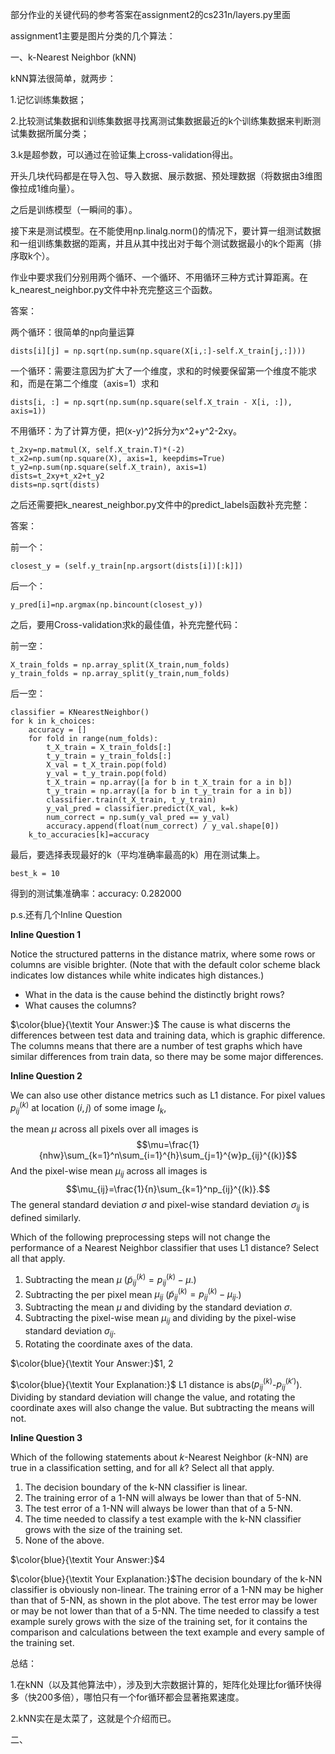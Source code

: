 部分作业的关键代码的参考答案在assignment2的cs231n/layers.py里面

assignment1主要是图片分类的几个算法：

一、k-Nearest Neighbor (kNN)

kNN算法很简单，就两步：

1.记忆训练集数据；

2.比较测试集数据和训练集数据寻找离测试集数据最近的k个训练集数据来判断测试集数据所属分类；

3.k是超参数，可以通过在验证集上cross-validation得出。

开头几块代码都是在导入包、导入数据、展示数据、预处理数据（将数据由3维图像拉成1维向量）。

之后是训练模型（一瞬间的事）。

接下来是测试模型。在不能使用np.linalg.norm()的情况下，要计算一组测试数据和一组训练集数据的距离，并且从其中找出对于每个测试数据最小的k个距离（排序取k个）。

作业中要求我们分别用两个循环、一个循环、不用循环三种方式计算距离。在k_nearest_neighbor.py文件中补充完整这三个函数。

答案：

两个循环：很简单的np向量运算

    dists[i][j] = np.sqrt(np.sum(np.square(X[i,:]-self.X_train[j,:])))

一个循环：需要注意因为扩大了一个维度，求和的时候要保留第一个维度不能求和，而是在第二个维度（axis=1）求和

    dists[i, :] = np.sqrt(np.sum(np.square(self.X_train - X[i, :]), axis=1))

不用循环：为了计算方便，把(x-y)^2拆分为x^2+y^2-2xy。

    t_2xy=np.matmul(X, self.X_train.T)*(-2)
    t_x2=np.sum(np.square(X), axis=1, keepdims=True)
    t_y2=np.sum(np.square(self.X_train), axis=1)
    dists=t_2xy+t_x2+t_y2
    dists=np.sqrt(dists)

之后还需要把k_nearest_neighbor.py文件中的predict_labels函数补充完整：

答案：

前一个：

    closest_y = (self.y_train[np.argsort(dists[i])[:k]])

后一个：

    y_pred[i]=np.argmax(np.bincount(closest_y))

之后，要用Cross-validation求k的最佳值，补充完整代码：

前一空：

    X_train_folds = np.array_split(X_train,num_folds)
    y_train_folds = np.array_split(y_train,num_folds)

后一空：

    classifier = KNearestNeighbor()
    for k in k_choices:
        accuracy = []
        for fold in range(num_folds):
            t_X_train = X_train_folds[:]
            t_y_train = y_train_folds[:]
            X_val = t_X_train.pop(fold)
            y_val = t_y_train.pop(fold)
            t_X_train = np.array([a for b in t_X_train for a in b])
            t_y_train = np.array([a for b in t_y_train for a in b])
            classifier.train(t_X_train, t_y_train)
            y_val_pred = classifier.predict(X_val, k=k)
            num_correct = np.sum(y_val_pred == y_val)
            accuracy.append(float(num_correct) / y_val.shape[0])
        k_to_accuracies[k]=accuracy

最后，要选择表现最好的k（平均准确率最高的k）用在测试集上。

    best_k = 10

得到的测试集准确率：accuracy: 0.282000

p.s.还有几个Inline Question

**Inline Question 1** 

Notice the structured patterns in the distance matrix, where some rows or columns are visible brighter. (Note that with the default color scheme black indicates low distances while white indicates high distances.)

- What in the data is the cause behind the distinctly bright rows?
- What causes the columns?

$\color{blue}{\textit Your Answer:}$ The cause is what discerns the differences between test data and training data, which is graphic difference. The columns means that there are a number of test graphs which have similar differences from train data, so there may be some major differences.

**Inline Question 2**

We can also use other distance metrics such as L1 distance.
For pixel values $p_{ij}^{(k)}$ at location $(i,j)$ of some image $I_k$, 

the mean $\mu$ across all pixels over all images is $$\mu=\frac{1}{nhw}\sum_{k=1}^n\sum_{i=1}^{h}\sum_{j=1}^{w}p_{ij}^{(k)}$$
And the pixel-wise mean $\mu_{ij}$ across all images is 
$$\mu_{ij}=\frac{1}{n}\sum_{k=1}^np_{ij}^{(k)}.$$
The general standard deviation $\sigma$ and pixel-wise standard deviation $\sigma_{ij}$ is defined similarly.

Which of the following preprocessing steps will not change the performance of a Nearest Neighbor classifier that uses L1 distance? Select all that apply.
1. Subtracting the mean $\mu$ ($\tilde{p}_{ij}^{(k)}=p_{ij}^{(k)}-\mu$.)
2. Subtracting the per pixel mean $\mu_{ij}$  ($\tilde{p}_{ij}^{(k)}=p_{ij}^{(k)}-\mu_{ij}$.)
3. Subtracting the mean $\mu$ and dividing by the standard deviation $\sigma$.
4. Subtracting the pixel-wise mean $\mu_{ij}$ and dividing by the pixel-wise standard deviation $\sigma_{ij}$.
5. Rotating the coordinate axes of the data.

$\color{blue}{\textit Your Answer:}$1, 2


$\color{blue}{\textit Your Explanation:}$ L1 distance is abs($p_{ij}^{(k)}$-$p_{ij}^{(k')}$). Dividing by standard deviation will change the value, and rotating the coordinate axes will also change the value. But subtracting the means will not.

**Inline Question 3**

Which of the following statements about $k$-Nearest Neighbor ($k$-NN) are true in a classification setting, and for all $k$? Select all that apply.
1. The decision boundary of the k-NN classifier is linear.
2. The training error of a 1-NN will always be lower than that of 5-NN.
3. The test error of a 1-NN will always be lower than that of a 5-NN.
4. The time needed to classify a test example with the k-NN classifier grows with the size of the training set.
5. None of the above.

$\color{blue}{\textit Your Answer:}$4


$\color{blue}{\textit Your Explanation:}$The decision boundary of the k-NN classifier is obviously non-linear. The training error of a 1-NN may be higher than that of 5-NN, as shown in the plot above. The test error may be lower or may be not lower than that of a 5-NN. The time needed to classify a test example surely grows with the size of the training set, for it contains the comparison and calculations between the text example and every sample of the training set.

总结：

1.在kNN（以及其他算法中），涉及到大宗数据计算的，矩阵化处理比for循环快得多（快200多倍），哪怕只有一个for循环都会显著拖累速度。

2.kNN实在是太菜了，这就是个介绍而已。


二、
